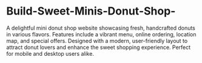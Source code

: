 # Build-Sweet-Minis-Donut-Shop-
A delightful mini donut shop website showcasing fresh, handcrafted donuts in various flavors. Features include a vibrant menu, online ordering, location map, and special offers. Designed with a modern, user-friendly layout to attract donut lovers and enhance the sweet shopping experience. Perfect for mobile and desktop users alike.
